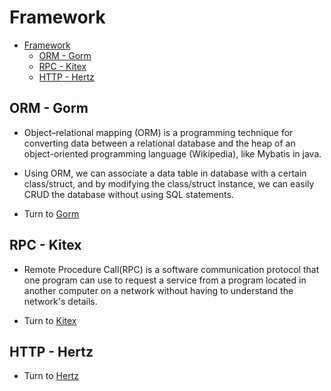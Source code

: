 # Framework

- [Framework](#framework)
  - [ORM - Gorm](#orm---gorm)
  - [RPC - Kitex](#rpc---kitex)
  - [HTTP - Hertz](#http---hertz)

## ORM - Gorm

- Object–relational mapping (ORM) is a programming technique for converting data between a relational database and the heap of an object-oriented programming language (Wikipedia), like Mybatis in java.
- Using ORM, we can associate a data table in database with a certain class/struct, and by modifying the class/struct instance, we can easily CRUD the database without using SQL statements.

- Turn to [Gorm](/framework/GORM/)

## RPC - Kitex

- Remote Procedure Call(RPC) is a software communication protocol that one program can use to request a service from a program located in another computer on a network without having to understand the network's details.

- Turn to [Kitex](/framework/KITEX/)

## HTTP - Hertz

- Turn to [Hertz](/framework/HERTZ/)

